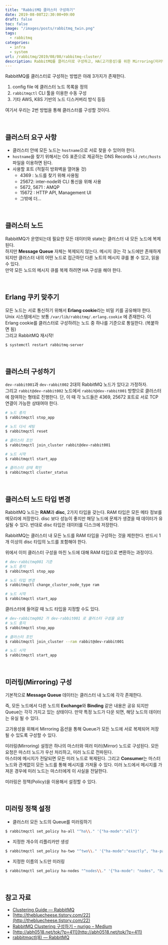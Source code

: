 ```yaml
---
title: "RabbitMQ 클러스터 구성하기"
date: 2019-08-08T22:30:00+09:00
draft: false
toc: false
image: "/images/posts/rabbitmq_twin.png"
tags:
  - rabbitmq
categories:
  - infra
  - system
url: /rabbitmq/2019/08/08/rabbitmq-cluster/
description: RabbitMQ를 클러스터로 구성하고, HA(고가용성)를 위한 Mirroring(미러링) 설정하는 방법을 설명 합니다.
---
```


RabbitMQ를 클러스터로 구성하는 방법은 아래 3가지가 존재한다.

1. config file 에 클러스터 노드 목록을 정의
2. `rabbitmqctl` CLI 툴을 이용한 수동 구성
3. 기타 AWS, K8S 기반의 노드 디스커버리 방식 등등

여기서 우리는 2번 방법을 통해 클러스터를 구성할 것이다.

<br/>

## 클러스터 요구 사항

- 클러스터 안에 모든 노드는 `hostname`으로 서로 찾을 수 있어야 한다.
- `hostname`을 찾기 위해서는 OS 표준으로 제공하는 DNS Records 나 `/etc/hosts` 파일을 이용하면 된다.
- 사용할 포트 (적절히 방화벽을 열어둘 것)
    - 4369 : 노드를 찾기 위해 사용됨
    - 25672: inter-node와 CLI 통신을 위해 사용
    - 5672, 5671 : AMQP
    - 15672 : HTTP API, Management UI
    - 그밖에 더...

<br/>

## 클러스터 노드
RabbitMQ가 운영되는데 필요한 모든 데이터와 state는 클러스터 내 모든 노드에 복제된다.  
하지만 **Message Queue** 자체는 복제되지 않는다. 메시지 큐는 각 노드에만 존재하게 되지만 클러스터 내의 어떤 노드로 접근하던 다른 노트의 메시지 큐를 볼 수 있고, 읽을 수 있다.  
만약 모든 노드의 메시지 큐를 복제 하려면 HA 구성을 해야 한다.

<br/>

## Erlang 쿠키 맞추기

모든 노드는 서로 통신하기 위해서 **Erlang cookie**라는 비밀 키를 공유해야 한다.  
Unix 시스템에서는 보통 `/var/lib/rabbitmq/.erlang.cookie` 에 존재한다. 이 Erlang cookie를 클러스터로 구성하려는 노드 중 하나를 기준으로 통일한다. (복붙하면 됨)  
그리고 RabbitMQ 재시작!
```bash
$ systemctl restart rabbitmq-server
```

<br/>

## 클러스터 구성하기

`dev-rabbit001`과 `dev-rabbit002` 2대의 RabbitMQ 노드가 있다고 가정하자.   
그리고 `rabbit@dev-rabbit002` 노드에서 `rabbit@dev-rabbit001` 방향으로 클러스터에 참여하는 형태로 진행한다.
단, 이 때 각 노드들은 4369, 25672 포트로 서로 TCP 연결이 가능한 상태여야 한다.
```bash
# 노드 중지
$ rabbitmqctl stop_app

# 노드 다시 세팅
$ rabbitmqctl reset

# 클러스터 조인
$ rabbitmqctl join_cluster rabbit@dev-rabbit001

# 노드 시작
$ rabbitmqctl start_app

# 클러스터 상태 확인
$ rabbitmqctl cluster_status
```

<br/>

## 클러스터 노드 타입 변경

RabbitMQ 노드는 **RAM**과 **disc**, 2가지 타입을 갖는다.
RAM 타입은 모든 메타 정보를 메모리에 저장한다. disc 보다 성능이 좋지만 해당 노드에 문제가 생겼을 때 데이터가 유실될 수 있다. 
반대로 disc 타입은 데이터를 디스크에 저장한다.

RabbitMQ는 클러스터 내 모든 노드를 RAM 타입을 구성하는 것을 제한한다. 반드시 1개 이상의 disc 타입의 노드를 포함해야 한다.

위에서 이미 클러스터 구성을 마친 노드에 대해 RAM 타입으로 변환하는 과정이다.
```bash
# dev-rabbitmq001 기준
# 노드 중지
$ rabbitmqctl stop_app

# 노드 타입 변경
$ rabbitmqctl change_cluster_node_type ram

# 노드 시작
$ rabbitmqctl start_app
```

클러스터에 들어갈 때 노드 타입을 지정할 수도 있다.
```bash
# dev-rabbitmq002 가 dev-rabbit001 로 클러스터 구성을 요청
# 노드 중지
$ rabbitmqctl stop_app

# 클러스터 조인
$ rabbitmqctl join_cluster --ram rabbit@dev-rabbit001

# 노드 시작
$ rabbitmqctl start_app
```

<br/>

## 미러링(Mirroring) 구성

기본적으로 **Message Queue** 데이터는 클러스터 내 노드에 각각 존재한다. 

즉, 모든 노드에서 다른 노드의 **Exchange**와 **Binding** 같은 내용은 공유 되지만 Queue는 각각 가지고 있는 상태이다. 만약 특정 노드가 다운 되면, 해당 노드의 데이터는 유실 될 수 있다.

고가용성을 위해서 Mirroring 옵션을 통해 Queue가 모든 노드에 서로 복제되어 저장될 수 있도록 구성할 수 있다. 

미러링(Mirroring) 설정은 하나의 마스터와 여러 미러(Mirror) 노드로 구성된다. 모든 요청은 마스터 노드가 우선 처리하고, 미러 노드로 전파된다.  
마스터에 메시지가 전달되면 모든 미러 노드로 복제된다. 그리고 **Consumer**는 마스터 노드와 관계없이 모든 노드를 통해 메시지를 가져올 수 있다. 미러 노드에서 메시지를 가져온 경우에 미러 노드는 마스터에게 이 사실을 전달한다.

미러링은 정책(Policy)을 이용해서 설정할 수 있다.

<br/>

## 미러링 정책 설정

- 클러스터 모든 노드의 Queue를 미러링하기
```bash
$ rabbitmqctl set_policy ha-all "^ha\\." '{"ha-mode":"all"}'
```

- 지정한 개수의 리플리카만 생성
```bash
$ rabbitmqctl set_policy ha-two "^two\\." '{"ha-mode":"exactly", "ha-params": 2, "ha-sync-mode": "automatic"}'
```

- 지정한 이름의 노드만 미러링
```bash
$ rabbitmqctl set_policy ha-nodes "^nodes\\." '{"ha-mode": "nodes", "ha-params": ["rabbit@nodeA", "rabbit@nodeB"]}'
```

<br/>

## 참고 자료
- [Clustering Guide — RabbitMQ](https://www.rabbitmq.com/clustering.html)
- [http://thebluecheese.tistory.com/22](http://thebluecheese.tistory.com/22)
- [RabbitMQ Clustering 구성하기 – nurigo – Medium](https://medium.com/nurigo/rabbitmq-clustering-%EA%B5%AC%EC%84%B1%ED%95%98%EA%B8%B0-d34cc785d742)
- [http://abh0518.net/tok/?p=411](http://abh0518.net/tok/?p=411)
- [rabbitmqctl(8) — RabbitMQ](https://www.rabbitmq.com/rabbitmqctl.8.html)
